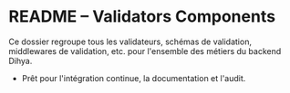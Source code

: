 # README – Validators Components

Ce dossier regroupe tous les validateurs, schémas de validation, middlewares de validation, etc. pour l'ensemble des métiers du backend Dihya.

- Prêt pour l'intégration continue, la documentation et l'audit.
